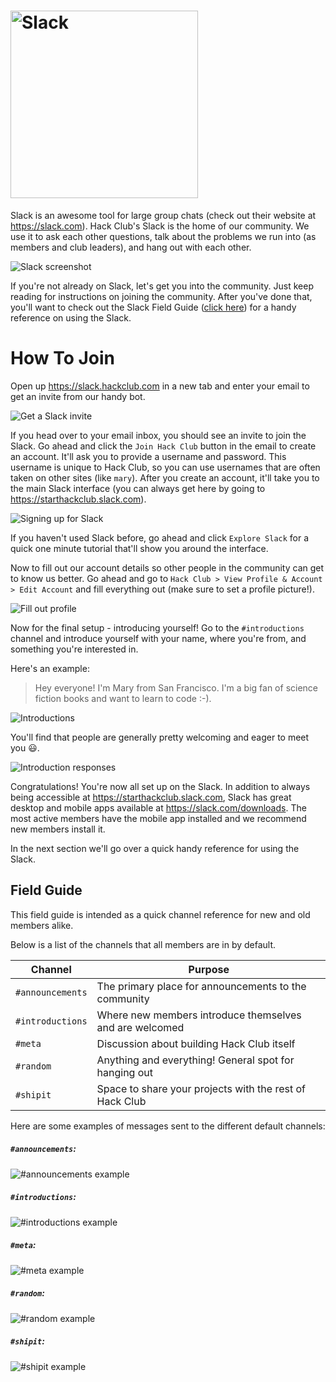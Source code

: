 # <img src="img/slack_logo.png" alt="Slack" width="300px">

Slack is an awesome tool for large group chats (check out their website at
https://slack.com). Hack Club's Slack is the home of our community. We use it to
ask each other questions, talk about the problems we run into (as members and
club leaders), and hang out with each other.

![Slack screenshot](img/slack_screenshot.png)

If you're not already on Slack, let's get you into the community. Just keep
reading for instructions on joining the community. After you've done that,
you'll want to check out the Slack Field Guide ([click here](#field-guide)) for
a handy reference on using the Slack.

# How To Join

Open up https://slack.hackclub.com in a new tab and enter your email to get an
invite from our handy bot.

![Get a Slack invite](img/slack_setup_1_invite.gif)

If you head over to your email inbox, you should see an invite to join the
Slack. Go ahead and click the `Join Hack Club` button in the email to create an
account. It'll ask you to provide a username and password. This username is
unique to Hack Club, so you can use usernames that are often taken on other
sites (like `mary`). After you create an account, it'll take you to the main
Slack interface (you can always get here by going to
https://starthackclub.slack.com).

![Signing up for Slack](img/slack_setup_2_create_account.gif)

If you haven't used Slack before, go ahead and click `Explore Slack` for a quick
one minute tutorial that'll show you around the interface.

Now to fill out our account details so other people in the community can get to
know us better. Go ahead and go to `Hack Club > View Profile & Account > Edit
Account` and fill everything out (make sure to set a profile picture!).

![Fill out profile](img/slack_setup_3_edit_profile.gif)

Now for the final setup - introducing yourself! Go to the `#introductions`
channel and introduce yourself with your name, where you're from, and something
you're interested in.

Here's an example:

> Hey everyone! I'm Mary from San Francisco. I'm a big fan of science fiction
> books and want to learn to code :-).

![Introductions](img/slack_setup_4_introductions.gif)

You'll find that people are generally pretty welcoming and eager to meet you
:smiley:.

![Introduction responses](img/slack_setup_5_introduction_responses.png)

Congratulations! You're now all set up on the Slack. In addition to always being
accessible at https://starthackclub.slack.com, Slack has great desktop and
mobile apps available at https://slack.com/downloads. The most active members
have the mobile app installed and we recommend new members install it.

In the next section we'll go over a quick handy reference for using the Slack.

## Field Guide

This field guide is intended as a quick channel reference for new and old
members alike.

Below is a list of the channels that all members are in by default.

| Channel          | Purpose                                                 |
|------------------|---------------------------------------------------------|
| `#announcements` | The primary place for announcements to the community    |
| `#introductions` | Where new members introduce themselves and are welcomed |
| `#meta`          | Discussion about building Hack Club itself              |
| `#random`        | Anything and everything! General spot for hanging out   |
| `#shipit`        | Space to share your projects with the rest of Hack Club |

Here are some examples of messages sent to the different default channels:

##### `#announcements`:

![`#announcements` example](img/slack_example_announcements.png)

##### `#introductions`:

![`#introductions` example](img/slack_example_introductions.png)

##### `#meta`:

![`#meta` example](img/slack_example_meta.png)

##### `#random`:

![`#random` example](img/slack_example_random.png)

##### `#shipit`:

![`#shipit` example](img/slack_example_shipit.png)
